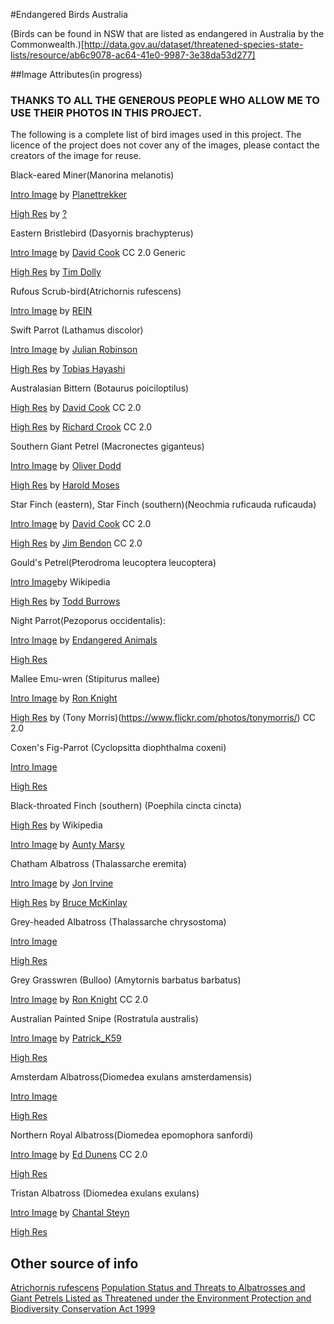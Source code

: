 #Endangered Birds Australia

(Birds can be found in NSW that are listed as endangered in Australia by the Commonwealth.)[http://data.gov.au/dataset/threatened-species-state-lists/resource/ab6c9078-ac64-41e0-9987-3e38da53d277]


##Image Attributes(in progress)

### THANKS TO ALL THE GENEROUS PEOPLE WHO ALLOW ME TO USE THEIR PHOTOS IN THIS PROJECT. 

The following is a complete list of bird images used in this project. The licence of the project does not cover any of the images, please contact the creators  of the image for reuse. 

Black-eared Miner(Manorina melanotis)

[Intro Image](https://flic.kr/p/8LkeCd) by [Planettrekker](https://www.flickr.com/photos/planettrekker/)

[High Res]() by [?]()


Eastern Bristlebird (Dasyornis brachypterus)

[Intro Image](https://flic.kr/p/ckjKfo) by [David Cook](https://flic.kr/p/4UUpTw) CC 2.0 Generic

[High Res]() by [Tim Dolly]()


Rufous Scrub-bird(Atrichornis rufescens)

[Intro Image](https://flic.kr/p/eS75to) by [REIN](https://www.flickr.com/photos/reinmage/)


Swift Parrot (Lathamus discolor) 

[Intro Image](https://flic.kr/p/8B7f6P) by [Julian Robinson](https://www.flickr.com/photos/ozjulian/)

[High Res](https://flic.kr/p/4Hqysg) by [Tobias Hayashi](https://www.flickr.com/photos/callocephalon/)


Australasian Bittern (Botaurus poiciloptilus)

[High Res](https://flic.kr/p/ormTq2) by [David Cook](https://www.flickr.com/photos/frankzed/) CC 2.0

[High Res](https://flic.kr/p/4drLVQ) by [Richard Crook](https://www.flickr.com/photos/richardwc/) CC 2.0


Southern Giant Petrel (Macronectes giganteus)

[Intro Image](https://flic.kr/p/dGZLrv) by [Oliver Dodd](https://www.flickr.com/photos/oliverdodd/)

[High Res](https://flic.kr/p/kqb1ai) by [Harold Moses](https://www.flickr.com/photos/mosesharold/)


Star Finch (eastern), Star Finch (southern)(Neochmia ruficauda ruficauda)

[Intro Image](https://flic.kr/p/8Qn9jB) by [David Cook](https://www.flickr.com/photos/kookr/) CC 2.0

[High Res](https://flic.kr/p/uByw92) by [Jim Bendon](https://www.flickr.com/photos/jim_bendon_1957/) CC 2.0


Gould's Petrel(Pterodroma leucoptera leucoptera)

[Intro Image](https://upload.wikimedia.org/wikipedia/commons/3/35/Gould%27s_Petrel-off_Southport_Qld-15April2012.jpg)by Wikipedia

[High Res](https://flic.kr/p/dN1mWz) by [Todd Burrows](https://www.flickr.com/photos/toddburrows/)


Night Parrot(Pezoporus occidentalis):

[Intro Image](http://www.endangered-animals.com.au/night-parrot.htm) by [Endangered Animals](http://www.endangered-animals.com.au/)

[High Res](https://upload.wikimedia.org/wikipedia/commons/2/26/Pezoporus_occidentalis.jpg)


Mallee Emu-wren (Stipiturus mallee)

[Intro Image](https://flic.kr/p/diYjwY) by [Ron Knight](https://www.flickr.com/photos/sussexbirder/)

[High Res](https://flic.kr/p/4b9JJc) by (Tony Morris)(https://www.flickr.com/photos/tonymorris/) CC 2.0


Coxen's Fig-Parrot (Cyclopsitta diophthalma coxeni)

[Intro Image](https://upload.wikimedia.org/wikipedia/commons/5/5e/Cyclopsitta_diophthalma_-Mossman_Gorge,_Daintree_National_Park,_Queensland,_Australia_-male-8.jpg)

[High Res](https://upload.wikimedia.org/wikipedia/commons/b/b3/Cyclopsitta_diophthalma_-Birdworld_Kuranda%2C_Queensland%2C_Australia_-male-8a.jpg)


Black-throated Finch (southern) (Poephila cincta cincta)

[High Res](https://en.wikipedia.org/wiki/Black-throated_finch#/media/File:Poephila_cincta_-Baltimore_Aquarium,_Baltimore,_Maryland,_USA-8a.jpg) by Wikipedia

[Intro Image](https://flic.kr/p/9qfMzH) by [Aunty Marsy](https://www.flickr.com/photos/auntymarsy/)


Chatham Albatross (Thalassarche eremita)

[Intro Image](https://flic.kr/p/8UexwV) by [Jon Irvine](https://flic.kr/p/8UexwV)

[High Res](https://flic.kr/p/pB3vg7) by [Bruce McKinlay](https://www.flickr.com/photos/98212195@N00/)


Grey-headed Albatross (Thalassarche chrysostoma)

[Intro Image](https://en.wikipedia.org/wiki/Grey-headed_albatross#/media/File:Thalassarche_chrysostoma_-_SE_Tasmania.jpg)

[High Res](https://upload.wikimedia.org/wikipedia/commons/4/43/Thalassarche_chrysostoma_-Southern_Ocean%2C_Drakes_Passage_-flying-8_%281%29.jpg)


Grey Grasswren (Bulloo) (Amytornis barbatus barbatus)

[Intro Image](https://flic.kr/p/diYmzg) by [Ron Knight](https://www.flickr.com/photos/sussexbirder/) CC 2.0


Australian Painted Snipe (Rostratula australis)

[Intro Image](https://flic.kr/p/dQDDLd) by [Patrick_K59](https://www.flickr.com/photos/patrick_k59/)

[High Res](https://flic.kr/p/dUx4r5)


Amsterdam Albatross(Diomedea exulans amsterdamensis)

[Intro Image](https://upload.wikimedia.org/wikipedia/commons/thumb/f/f2/Albatros_d%27amsterdam_poussin.jpg/500px-Albatros_d%27amsterdam_poussin.jpg)

[High Res](https://en.wikipedia.org/wiki/Amsterdam_albatross#/media/File:Albatros_d%27amsterdam.jpg)


Northern Royal Albatross(Diomedea epomophora sanfordi)

[Intro Image](https://flic.kr/p/qavMD1) by [Ed Dunens](https://www.flickr.com/photos/blachswan/) CC 2.0

[High Res](https://en.wikipedia.org/wiki/Northern_royal_albatross#/media/File:Diomedea_sanfordi_-_SE_Tasmania.jpg)


Tristan Albatross (Diomedea exulans exulans)

[Intro Image](https://flic.kr/p/6aFUqB) by [Chantal Steyn](https://www.flickr.com/photos/chantal_steyn/)

[High Res](https://upload.wikimedia.org/wikipedia/commons/thumb/c/c4/Diomedea_exulans_in_flight_-_SE_Tasmania.jpg/440px-Diomedea_exulans_in_flight_-_SE_Tasmania.jpg)

## Other source of info 
[Atrichornis rufescens](http://www.environment.gov.au/biodiversity/threatened/species/pubs/655-conservation-advice.pdf)
[Population Status and Threats to Albatrosses and Giant
Petrels Listed as Threatened under the Environment
Protection and Biodiversity Conservation Act 1999](http://www.antarctica.gov.au/__data/assets/pdf_file/0019/40636/Albatross-Background-Paper-FINAL.pdf)
